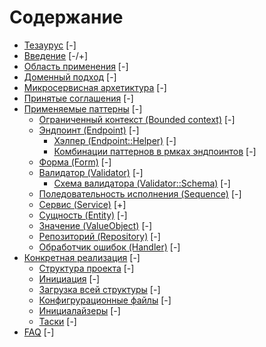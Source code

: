 # Содержание
- [Тезаурус](./tesaurus.md) [-]
- [Введение](./intro.md) [-/+]
- [Область применения](./intro.md) [-]
- [Доменный подход](./ddd.md) [-]
- [Микросервисная архетиктура](./microservices.md) [-]
- [Принятые соглашения](./agreements.md) [-]
- [Применяемые паттерны](./patterns.md) [-]
    - [Ограниченный контекст (Bounded context)](./patterns/bounded_context.md) [-]
    - [Эндпоинт (Endpoint)](./patterns/form.md) [-]
        - [Хэлпер (Endpoint::Helper)](./patterns/helper.md) [-]
        - [Комбинации паттернов в рмках эндпоинтов](./patterns/pattern_combos.md) [-]
    - [Форма (Form)](./patterns/form.md) [-]
    - [Валидатор (Validator)](./patterns/validator.md) [-]
        - [Схема валидатора (Validator::Schema)](./patterns/validator_schema.md) [-]
    - [Поледовательность исполнения (Sequence)](./patterns/sequence.md) [-]
    - [Сервис (Service)](./patterns/service.md) [+]
    - [Сущность (Entity)](./patterns/entity.md) [-]
    - [Значение (ValueObject)](./patterns/value_object.md) [-]
    - [Репозиторий (Repository)](./patterns/repository.md) [-]
    - [Обработчик ошибок (Handler)](./repository.md) [-]
- [Конкретная реализация](./realization.md) [-]
    - [Структура проекта](./realization/structure.md) [-]
    - [Инициация](./realization/config_ru.md) [-]
    - [Загрузка всей структуры](./realization/boot.md) [-]
    - [Конфигрурационные файлы](./realization/config.md) [-]
    - [Инициалайзеры](./realization/initializers.md) [-]
    - [Таски](./realization/initializers.md) [-]
- [FAQ](./faq.md) [-]
